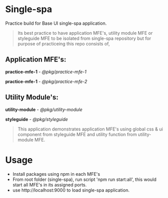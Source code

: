 # Single-spa
Practice build for Base UI single-spa application.

>Its best practice to have application MFE's, utility module MFE or styleguide MFE to be isolated from single-spa repository but for purpose of practiceing this repo consists of,

## Application MFE's:

**practice-mfe-1**  - *@pkg/practice-mfe-1*

**practice-mfe-1** - *@pkg/practice-mfe-2*

## Utility Module's:

**utility-module** - *@pkg/utility-module*

**styleguide** - *@pkg/styleguide*

>This application demonstrates application MFE's using global css & ui component from styleguide MFE and utility function from utility-module MFE.

# Usage

- Install packages using npm in each MFE's
- From root folder (single-spa), run script 'npm run start:all', this would start all MFE's in its assigned ports.
- use http://localhost:9000 to load single-spa application.